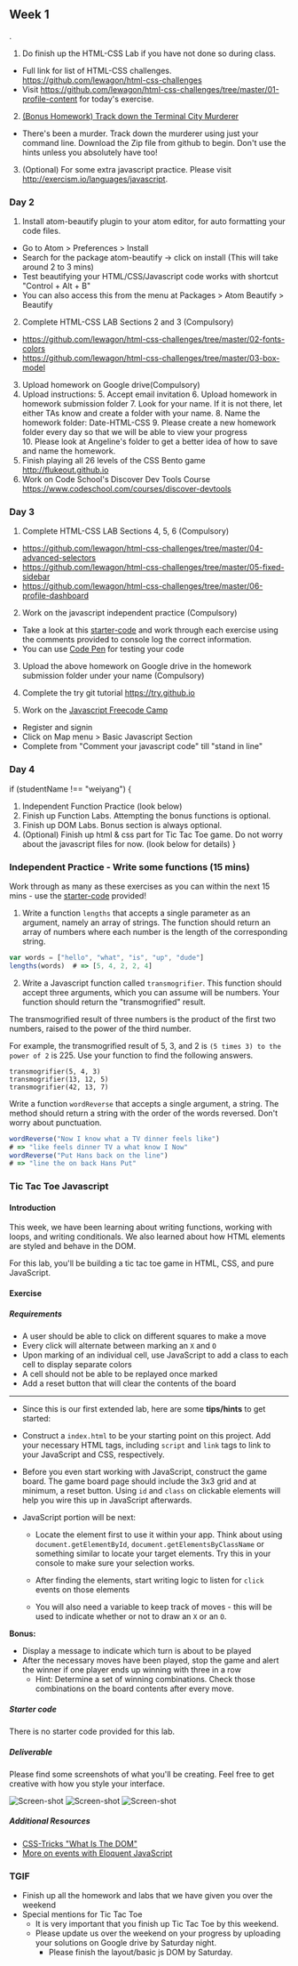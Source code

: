 ## Week 1 

.
1. Do finish up the HTML-CSS Lab if you have not done so during class. 
  * Full link for list of HTML-CSS challenges. https://github.com/lewagon/html-css-challenges
  * Visit https://github.com/lewagon/html-css-challenges/tree/master/01-profile-content for today's exercise. 

2. [(Bonus Homework) Track down the Terminal City Murderer](https://github.com/veltman/clmystery)
  * There's been a murder. Track down the murderer using just your command line. Download the Zip file from github to begin. Don't use the hints unless you absolutely have too!


3. (Optional) For some extra javascript practice. Please visit http://exercism.io/languages/javascript. 


### Day 2

1. Install atom-beautify plugin to your atom editor, for auto formatting your code files. 
  * Go to Atom > Preferences > Install
  * Search for the package atom-beautify -> click on install (This will take around 2 to 3 mins)
  * Test beautifying your HTML/CSS/Javascript code works with shortcut "Control + Alt + B"
  * You can also access this from the menu at Packages > Atom Beautify > Beautify
  
2. Complete HTML-CSS LAB Sections 2 and 3 (Compulsory)
 * https://github.com/lewagon/html-css-challenges/tree/master/02-fonts-colors
 * https://github.com/lewagon/html-css-challenges/tree/master/03-box-model  
3. Upload homework on Google drive(Compulsory)
  4. Upload instructions: 
    5. Accept email invitation
    6. Upload homework in homework submission folder 
    7. Look for your name. If it is not there, let either TAs know and create a folder with your name.
    8. Name the homework folder: Date-HTML-CSS
    9. Please create a new homework folder every day so that we will be able to view your progress  
    10. Please look at Angeline's folder to get a better idea of how to save and name the homework.
4. Finish playing all 26 levels of the CSS Bento game
 http://flukeout.github.io
5. Work on Code School's Discover Dev Tools Course https://www.codeschool.com/courses/discover-devtools 
 
 
### Day 3
1. Complete HTML-CSS LAB Sections 4, 5, 6 (Compulsory)
 * https://github.com/lewagon/html-css-challenges/tree/master/04-advanced-selectors
 * https://github.com/lewagon/html-css-challenges/tree/master/05-fixed-sidebar
 * https://github.com/lewagon/html-css-challenges/tree/master/06-profile-dashboard

2. Work on the javascript independent practice (Compulsory)
 * Take a look at this [starter-code](https://gist.github.com/Lnfra/2e78dd3da1ea37fc95e51f2f792c4a78) and work through each exercise using the comments provided to console log the correct information. 
 * You can use [Code Pen](http://codepen.io/) for testing your code 
 
3. Upload the above homework on Google drive in the homework submission folder under your name (Compulsory)

4. Complete the try git tutorial https://try.github.io

5. Work on the [Javascript Freecode Camp](http://www.freecodecamp.com/challenges/comment-your-javascript-code)
 * Register and signin
 * Click on Map menu > Basic Javascript Section 
 * Complete from "Comment your javascript code" till "stand in line" 

### Day 4

if (studentName !== "weiyang") {
1. Independent Function Practice (look below) 
2. Finish up Function Labs. Attempting the bonus functions is optional.
3. Finish up DOM Labs. Bonus section is always optional.
4. (Optional) Finish up html & css part for Tic Tac Toe game. Do not worry about the javascript files for now. (look below for details)
}

### Independent Practice - Write some functions (15 mins)

Work through as many as these exercises as you can within the next 15 mins - use the [starter-code](starter-code) provided!

1. Write a function `lengths` that accepts a single parameter as an argument, namely
an array of strings. The function should return an array of numbers where each
number is the length of the corresponding string.

```javascript
var words = ["hello", "what", "is", "up", "dude"]
lengths(words)  # => [5, 4, 2, 2, 4]
```

2. Write a Javascript function called `transmogrifier`. This function should accept three arguments, which you can assume will be numbers. Your function should return the "transmogrified" result.

The transmogrified result of three numbers is the product of the first two numbers, raised to the power of the third number.

For example, the transmogrified result of 5, 3, and 2 is `(5 times 3) to the power of 2` is 225. Use your function to find the following answers.

```
transmogrifier(5, 4, 3)
transmogrifier(13, 12, 5)
transmogrifier(42, 13, 7)
```

Write a function `wordReverse` that accepts a single argument, a string. The
method should return a string with the order of the words reversed. Don't worry
about punctuation.

```javascript
wordReverse("Now I know what a TV dinner feels like")
# => "like feels dinner TV a what know I Now"
wordReverse("Put Hans back on the line")
# => "line the on back Hans Put"
```
### Tic Tac Toe Javascript

#### Introduction

This week, we have been learning about writing functions, working with
loops, and writing conditionals. We also learned about how HTML elements are styled and behave in the DOM.

For this lab, you'll be building a tic tac toe game in HTML, CSS, and pure JavaScript.

#### Exercise

##### Requirements

- A user should be able to click on different squares to make a move
- Every click will alternate between marking an `X` and `O`
- Upon marking of an individual cell, use JavaScript to add a class to
  each cell to display separate colors
- A cell should not be able to be replayed once marked
- Add a reset button that will clear the contents of the board

---

- Since this is our first extended lab, here are some __tips/hints__ to get started:

 - Construct a `index.html` to be your starting point on this
 project. Add your necessary HTML tags, including `script` and
 `link` tags to link to your JavaScript and CSS, respectively.

 - Before you even start working with JavaScript, construct the
 game board. The game board page should include the 3x3 grid and at
 minimum, a reset button. Using `id` and `class` on clickable
 elements will help you wire this up in JavaScript afterwards.

 - JavaScript portion will be next:

   * Locate the element first to use it within your app. Think about
      using `document.getElementById`, `document.getElementsByClassName` or something similar to locate your target elements. Try this in your console to make sure your selection works.

   * After finding the elements, start writing logic to listen for
      `click` events on those elements

   * You will also need a variable to keep track of moves - this
      will be used to indicate whether or not to draw an `X` or an `O`.

**Bonus:**
- Display a message to indicate which turn is about to be played
- After the necessary moves have been played, stop the game and alert the
  winner if one player ends up winning with three in a row
    * Hint: Determine a set of winning combinations. Check those
      combinations on the board contents after every move.


##### Starter code

There is no starter code provided for this lab.

##### Deliverable

Please find some screenshots of what you'll be creating.  Feel free to get creative with how you style your interface.

![Screen-shot](https://i.imgur.com/kz2L9f9.png)
![Screen-shot](https://i.imgur.com/d8lFshD.png)
![Screen-shot](https://i.imgur.com/Jw6hhcA.png)

##### Additional Resources

- [CSS-Tricks "What Is The DOM"](https://css-tricks.com/dom/)
- [More on events with Eloquent JavaScript](http://eloquentjavascript.net/14_event.html)

### TGIF

* Finish up all the homework and labs that we have given you over the weekend
* Special mentions for Tic Tac Toe
  * It is very important that you finish up Tic Tac Toe by this weekend. 
  * Please update us over the weekend on your progress by uploading your solutions on Google drive by Saturday night.
    * Please finish the layout/basic js DOM by Saturday.











